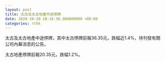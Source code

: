 ```yaml
---
layout: post
title: 太古及太古地產中途停牌
date: 2020-10-28 10:16:50.000000000 +08:00
categories: rthk
---
```


太古及太古地產中途停牌，其中太古停牌前報36.35元，跌幅近1.4%，待刊發有關公司內幕消息的公告。

太古地產停牌前報20.35元，跌幅1.2%。
